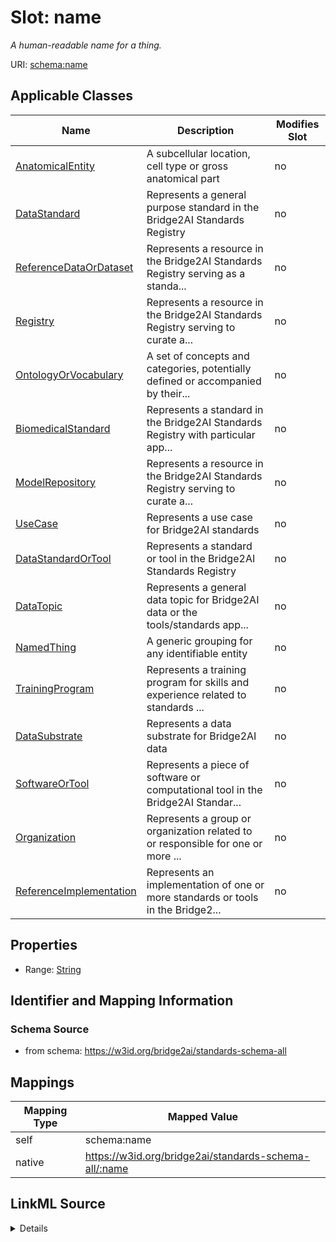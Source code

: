

# Slot: name


_A human-readable name for a thing._





URI: [schema:name](http://schema.org/name)



<!-- no inheritance hierarchy -->





## Applicable Classes

| Name | Description | Modifies Slot |
| --- | --- | --- |
| [AnatomicalEntity](AnatomicalEntity.md) | A subcellular location, cell type or gross anatomical part |  no  |
| [DataStandard](DataStandard.md) | Represents a general purpose standard in the Bridge2AI Standards Registry |  no  |
| [ReferenceDataOrDataset](ReferenceDataOrDataset.md) | Represents a resource in the Bridge2AI Standards Registry serving as a standa... |  no  |
| [Registry](Registry.md) | Represents a resource in the Bridge2AI Standards Registry serving to curate a... |  no  |
| [OntologyOrVocabulary](OntologyOrVocabulary.md) | A set of concepts and categories, potentially defined or accompanied by their... |  no  |
| [BiomedicalStandard](BiomedicalStandard.md) | Represents a standard in the Bridge2AI Standards Registry with particular app... |  no  |
| [ModelRepository](ModelRepository.md) | Represents a resource in the Bridge2AI Standards Registry serving to curate a... |  no  |
| [UseCase](UseCase.md) | Represents a use case for Bridge2AI standards |  no  |
| [DataStandardOrTool](DataStandardOrTool.md) | Represents a standard or tool in the Bridge2AI Standards Registry |  no  |
| [DataTopic](DataTopic.md) | Represents a general data topic for Bridge2AI data or the tools/standards app... |  no  |
| [NamedThing](NamedThing.md) | A generic grouping for any identifiable entity |  no  |
| [TrainingProgram](TrainingProgram.md) | Represents a training program for skills and experience related to standards ... |  no  |
| [DataSubstrate](DataSubstrate.md) | Represents a data substrate for Bridge2AI data |  no  |
| [SoftwareOrTool](SoftwareOrTool.md) | Represents a piece of software or computational tool in the Bridge2AI Standar... |  no  |
| [Organization](Organization.md) | Represents a group or organization related to or responsible for one or more ... |  no  |
| [ReferenceImplementation](ReferenceImplementation.md) | Represents an implementation of one or more standards or tools in the Bridge2... |  no  |







## Properties

* Range: [String](String.md)





## Identifier and Mapping Information







### Schema Source


* from schema: https://w3id.org/bridge2ai/standards-schema-all




## Mappings

| Mapping Type | Mapped Value |
| ---  | ---  |
| self | schema:name |
| native | https://w3id.org/bridge2ai/standards-schema-all/:name |




## LinkML Source

<details>
```yaml
name: name
description: A human-readable name for a thing.
from_schema: https://w3id.org/bridge2ai/standards-schema-all
rank: 1000
slot_uri: schema:name
alias: name
domain_of:
- NamedThing
range: string

```
</details>